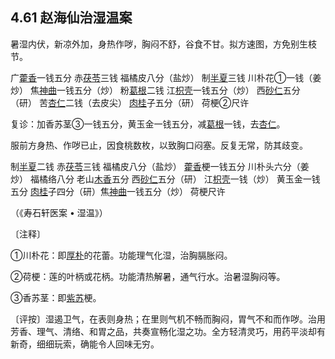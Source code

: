 ## 4.61 赵海仙治湿温案

暑湿内伏，新凉外加，身热作哕，胸闷不舒，谷食不甘。拟方速图，方免别生枝节。

广[藿香](https://www.gmzyjc.com/read/bc/bc04-0.0.1.0.0.md)一钱五分 赤[茯苓](https://www.gmzyjc.com/read/bc/bc05-0.0.1.0.0.md)三钱 福橘皮八分（盐炒） 制[半夏](https://www.gmzyjc.com/read/bc/bc16-0.1.1.0.0.md)三钱 川朴花①一钱（姜炒） 焦[神曲](https://www.gmzyjc.com/read/bc/bc14-0.0.4.0.0.md)一钱五分（炒） 粉[葛根](https://www.gmzyjc.com/read/bc/bc01-1.2.8.0.0.md)二钱 江[枳壳](https://www.gmzyjc.com/read/bc/bc11-0.0.3.0.0.md)一钱五分（炒） 西[砂仁](https://www.gmzyjc.com/read/bc/bc04-0.0.4.0.0.md)五分（研） 苦[杏仁](https://www.gmzyjc.com/read/bc/bc16-0.3.1.0.0.md)二钱（去皮尖） [肉桂](https://www.gmzyjc.com/read/bc/bc07-0.3.0.0.0.md)子五分（研） 荷梗②尺许

复诊：加香苏茎③一钱五分，黄玉金一钱五分，减[葛根](https://www.gmzyjc.com/read/bc/bc01-1.2.8.0.0.md)一钱，去[杏仁](https://www.gmzyjc.com/read/bc/bc16-0.3.1.0.0.md)。

服前方身热、作哕已止，因食桃数枚，以致胸口闷塞。反复无常，防其歧变。

制[半夏](https://www.gmzyjc.com/read/bc/bc16-0.1.1.0.0.md)二钱 赤[茯苓](https://www.gmzyjc.com/read/bc/bc05-0.0.1.0.0.md)三钱 福橘皮八分（盐炒） [藿香](https://www.gmzyjc.com/read/bc/bc04-0.0.1.0.0.md)梗一钱五分 川朴头六分（姜炒） 福橘络八分 老山[木香](https://www.gmzyjc.com/read/bc/bc11-0.0.5.0.0.md)五分 西[砂仁](https://www.gmzyjc.com/read/bc/bc04-0.0.4.0.0.md)五分（研） 江[枳壳](https://www.gmzyjc.com/read/bc/bc11-0.0.3.0.0.md)一钱（炒） 黄玉金一钱五分 [肉桂](https://www.gmzyjc.com/read/bc/bc07-0.3.0.0.0.md)子四分（研）焦[神曲](https://www.gmzyjc.com/read/bc/bc14-0.0.4.0.0.md)一钱五分（炒） 荷梗尺许

（《寿石轩医案 • 湿温》）

〔注释〕

①川朴花：即[厚朴](https://www.gmzyjc.com/read/bc/bc04-0.0.3.0.0.md)的花蕾。功能理气化湿，治胸膈胀闷。

②荷梗：莲的叶柄或花柄。功能清热解暑，通气行水。治暑湿胸闷等。

③香苏茎：即[紫苏](https://www.gmzyjc.com/read/bc/bc01-1.1.3.0.0.md)梗。

〔评按〕湿遏卫气，在表则身热；在里则气机不畅而胸闷，胃气不和而作哕。治用芳香、理气、清络、和胃之品，共奏宣畅化湿之功。全方轻清灵巧，用药平淡却有新奇，细细玩索，确能令人回味无穷。

